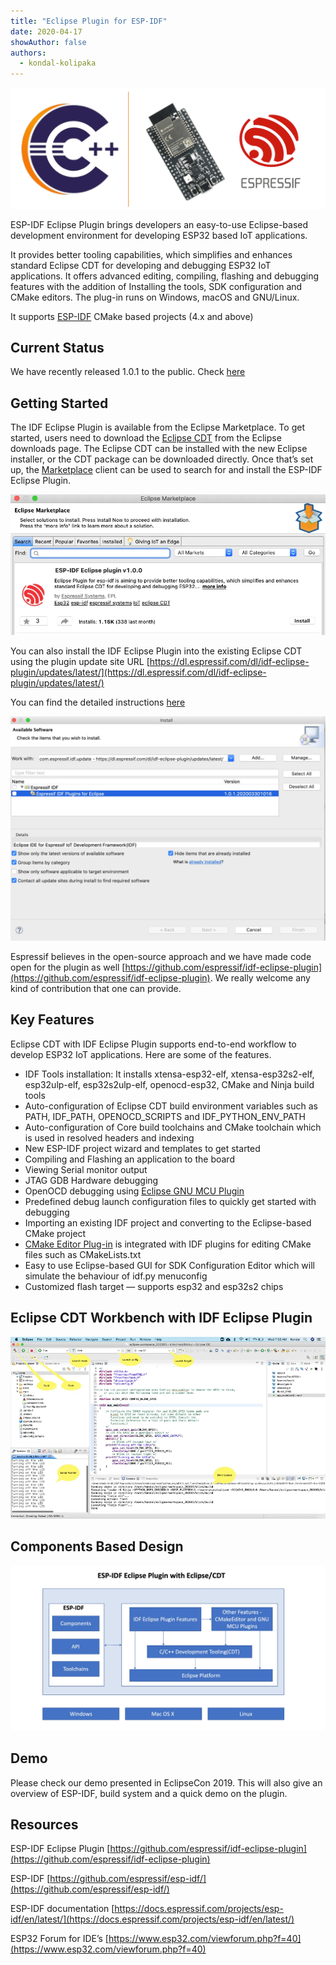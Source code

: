 ```yaml
---
title: "Eclipse Plugin for ESP-IDF"
date: 2020-04-17
showAuthor: false
authors: 
  - kondal-kolipaka
---
```

![](img/eclipse-1.webp)

ESP-IDF Eclipse Plugin brings developers an easy-to-use Eclipse-based development environment for developing ESP32 based IoT applications.

It provides better tooling capabilities, which simplifies and enhances standard Eclipse CDT for developing and debugging ESP32 IoT applications. It offers advanced editing, compiling, flashing and debugging features with the addition of Installing the tools, SDK configuration and CMake editors. The plug-in runs on Windows, macOS and GNU/Linux.

It supports [ESP-IDF](https://github.com/espressif/esp-idf) CMake based projects (4.x and above)

## Current Status

We have recently released 1.0.1 to the public. Check [here](https://github.com/espressif/idf-eclipse-plugin/releases)

## Getting Started

The IDF Eclipse Plugin is available from the Eclipse Marketplace. To get started, users need to download the [Eclipse CDT](https://www.eclipse.org/downloads/packages/release/2020-03/r/eclipse-ide-cc-developers-includes-incubating-components) from the Eclipse downloads page. The Eclipse CDT can be installed with the new Eclipse installer, or the CDT package can be downloaded directly. Once that’s set up, the [Marketplace](https://marketplace.eclipse.org/content/esp-idf-eclipse-plugin) client can be used to search for and install the ESP-IDF Eclipse Plugin.

![](img/eclipse-2.webp)

You can also install the IDF Eclipse Plugin into the existing Eclipse CDT using the plugin update site URL [https://dl.espressif.com/dl/idf-eclipse-plugin/updates/latest/](https://dl.espressif.com/dl/idf-eclipse-plugin/updates/latest/)

You can find the detailed instructions [here](https://github.com/espressif/idf-eclipse-plugin#espressif-idf-eclipse-plugins)

![](img/eclipse-3.webp)

Espressif believes in the open-source approach and we have made code open for the plugin as well [https://github.com/espressif/idf-eclipse-plugin](https://github.com/espressif/idf-eclipse-plugin). We really welcome any kind of contribution that one can provide.

## Key Features

Eclipse CDT with IDF Eclipse Plugin supports end-to-end workflow to develop ESP32 IoT applications. Here are some of the features.

- IDF Tools installation: It installs xtensa-esp32-elf, xtensa-esp32s2-elf, esp32ulp-elf, esp32s2ulp-elf, openocd-esp32, CMake and Ninja build tools
- Auto-configuration of Eclipse CDT build environment variables such as PATH, IDF_PATH, OPENOCD_SCRIPTS and IDF_PYTHON_ENV_PATH
- Auto-configuration of Core build toolchains and CMake toolchain which is used in resolved headers and indexing
- New ESP-IDF project wizard and templates to get started
- Compiling and Flashing an application to the board
- Viewing Serial monitor output
- JTAG GDB Hardware debugging
- OpenOCD debugging using [Eclipse GNU MCU Plugin](https://gnu-mcu-eclipse.github.io/debug/openocd/)
- Predefined debug launch configuration files to quickly get started with debugging
- Importing an existing IDF project and converting to the Eclipse-based CMake project
- [CMake Editor Plug-in](https://github.com/15knots/cmakeed) is integrated with IDF plugins for editing CMake files such as CMakeLists.txt
- Easy to use Eclipse-based GUI for SDK Configuration Editor which will simulate the behaviour of idf.py menuconfig
- Customized flash target — supports esp32 and esp32s2 chips

## Eclipse CDT Workbench with IDF Eclipse Plugin

![](img/eclipse-4.webp)

## Components Based Design

![](img/eclipse-5.webp)

## Demo

Please check our demo presented in EclipseCon 2019. This will also give an overview of ESP-IDF, build system and a quick demo on the plugin.

## Resources

ESP-IDF Eclipse Plugin [https://github.com/espressif/idf-eclipse-plugin](https://github.com/espressif/idf-eclipse-plugin)

ESP-IDF [https://github.com/espressif/esp-idf/](https://github.com/espressif/esp-idf/)

ESP-IDF documentation [https://docs.espressif.com/projects/esp-idf/en/latest/](https://docs.espressif.com/projects/esp-idf/en/latest/)

ESP32 Forum for IDE’s [https://www.esp32.com/viewforum.php?f=40](https://www.esp32.com/viewforum.php?f=40)
